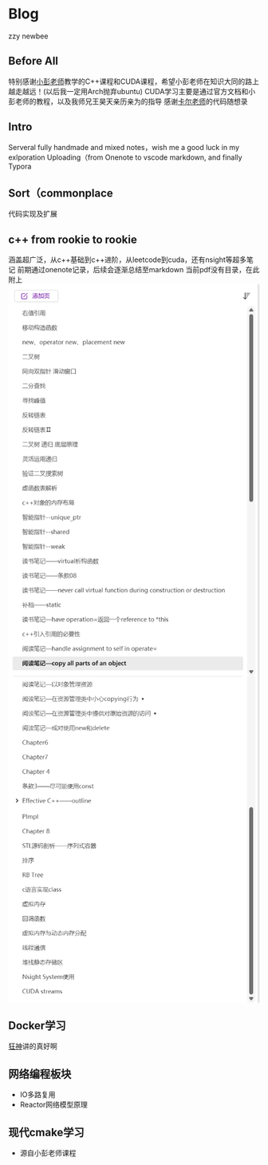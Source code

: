 # Blog
zzy newbee

## Before All
特别感谢[小彭老师](github@archibate)教学的C++课程和CUDA课程，希望小彭老师在知识大同的路上越走越远！(以后我一定用Arch抛弃ubuntu)
CUDA学习主要是通过官方文档和小彭老师的教程，以及我师兄王昊天亲历亲为的指导
感谢[卡尔老师](https://www.programmercarl.com/)的代码随想录

## Intro
Serveral fully handmade and mixed notes，wish me a good luck in my exlporation
Uploading（from Onenote to vscode markdown, and finally Typora

## Sort（commonplace
代码实现及扩展

## c++ from rookie to rookie
涵盖超广泛，从c++基础到c++进阶，从leetcode到cuda，还有nsight等超多笔记
前期通过onenote记录，后续会逐渐总结至markdown
当前pdf没有目录，在此附上
<img src = "./OneNoteDir1.png" style = "zoom=25%" align = "center"/>
<img src = "./OneNoteDir2.png" style = "zoom=25%" align = "center"/>

## Docker学习
[狂神](https://www.bilibili.com/video/BV1og4y1q7M4/?spm_id_from=333.337.search-card.all.click)讲的真好啊

## 网络编程板块
- IO多路复用
- Reactor网络模型原理

## 现代cmake学习
- 源自小彭老师课程
